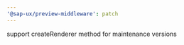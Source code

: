 ```yaml
---
'@sap-ux/preview-middleware': patch
---
```


support createRenderer method for maintenance versions
